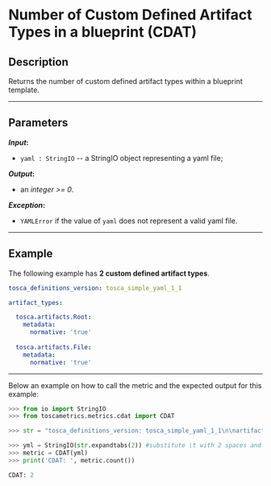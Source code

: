 # Number of Custom Defined Artifact Types in a blueprint (CDAT)

## Description

Returns the number of custom defined artifact types within a blueprint template.

---

## Parameters

**_Input_:**

* ```yaml : StringIO``` -- a StringIO object representing a yaml file;

**_Output_:** 

* an _integer >= 0_.

**_Exception_:**

* ```YAMLError``` if the value of ```yaml``` does not represent a valid yaml file. 

---

## Example
The following example has **2 custom defined artifact types**.

``` yaml
tosca_definitions_version: tosca_simple_yaml_1_1

artifact_types:

  tosca.artifacts.Root:
    metadata:
      normative: 'true'
      
  tosca.artifacts.File:
    metadata:
      normative: 'true'
```

---

Below an example on how to call the metric and the expected output for this example:

```python
>>> from io import StringIO
>>> from toscametrics.metrics.cdat import CDAT

>>> str = "tosca_definitions_version: tosca_simple_yaml_1_1\n\nartifact_types:\n\n  tosca.artifacts.Root:\n    metadata:\n      normative: 'true'\n      \n  tosca.artifacts.File:\n    metadata:\n      normative: 'true'"

>>> yml = StringIO(str.expandtabs(2)) #substitute \t with 2 spaces and create the StringIO object
>>> metric = CDAT(yml)
>>> print('CDAT: ', metric.count())

CDAT: 2
```
